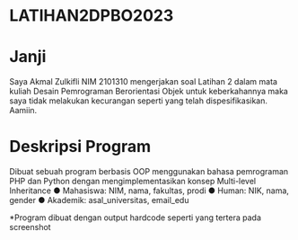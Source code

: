 # LATIHAN2DPBO2023

# Janji
Saya Akmal Zulkifli NIM 2101310 mengerjakan soal Latihan 2 dalam mata kuliah Desain Pemrograman Berorientasi Objek untuk keberkahannya maka saya tidak melakukan kecurangan seperti yang telah dispesifikasikan. Aamiin.

# Deskripsi Program 
Dibuat sebuah program berbasis OOP menggunakan bahasa pemrograman PHP dan Python dengan mengimplementasikan konsep Multi-level Inheritance
● Mahasiswa: NIM, nama, fakultas, prodi
● Human: NIK, nama, gender
● Akademik: asal_universitas, email_edu

*Program dibuat dengan output hardcode seperti yang tertera pada screenshot
